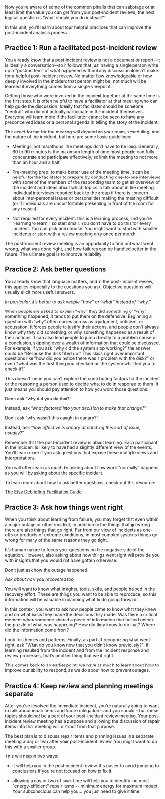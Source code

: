 Now you’re aware of some of the common pitfalls that can sabotage or at
least limit the value you can get from your post-incident reviews, the next
logical question is “what should you do instead?”

In this unit, you’ll learn about four helpful practices that can improve
the post-incident analysis process.

## Practice 1: Run a facilitated post-incident review

You already know that a post-incident review is not a document or
report--it is ideally a conversation--so it follows that just having a
single person write up a “postmortem” of what happened without any
discussion doesn’t make for a helpful post-incident review. No matter how
knowledgeable or how deeply involved in the incident that person might be,
not much will be learned if everything comes from a single viewpoint.

Getting those who were involved in the incident together at the same time
is the first step. It is often helpful to have a facilitator at that
meeting who can help guide the discussion. Ideally that facilitator should
be someone "neutral" who did not actually participate in the incident
themselves. Everyone will learn more if the facilitator cannot be seen to
have any preconceived ideas or a personal agenda in telling the story of
the incident.

The exact format for the meeting will depend on your team, scheduling, and
the nature of the incident, but here are some basic guidelines:

-   Meetings, not marathons: the meetings don’t have to be long. Generally,
    60 to 90 minutes is the maximum length of time most people can fully
    concentrate and participate effectively, so limit the meeting to not
    more than an hour and a half.

-   Pre-meeting prep: to make better use of the meeting time, it can be
    helpful for the facilitator to prepare by conducting one-to-one
    interviews with some of the members of the responding team to get an
    overview of the incident and ideas about which topics to talk about in
    the meeting. Individual interviews reported back to the group if there
    is concern about inter-personal issues or personalities making the
    meeting difficult (or if individuals are uncomfortable presenting in
    front of the room for any reason).

-   Not required for every incident: this is a learning process, and you’re
    “learning to learn,” so start small. You don’t have to do this for
    every incident. You can pick and choose. You might want to start with
    smaller incidents or start with a review meeting only once per month.

The post-incident review meeting is an opportunity to find out what went
wrong, what was done right, and how failures can be handled better in the
future. The ultimate goal is to improve reliability.

## Practice 2: Ask better questions

You already know that language matters, and in the post-incident review,
this applies especially to the questions you ask. Objective questions will
usually elicit more useful answers.

_In particular, it’s better to ask people “how” or “what” instead of
“why.”_

When people are asked to explain “why” they did something or “why”
something happened, it tends to put them on the defensive. Beginning a
question with “why” often comes across as a judgment, criticism, or
accusation. It forces people to justify their actions, and people don’t
always know why they did something, or why something happened as a result
of their actions. It can also lead people to jump directly to a problem
cause or a conclusion, skipping over a wealth of information that could be
discussed. For example, if you ask "why did the system stop working?" the
answer could be "Because the disk filled up." This skips right over
important questions like "how did you notice there was a problem with the
disk?" or even "what was the first thing you checked on the system what led
you to check it?"

This doesn’t mean you can’t explore the contributing factors for the
incident or the reasoning a person used to decide what to do in response to
them. It just means you should pay attention to how you word those
questions:

Don’t ask “why did you do that?”

Instead, ask “_what factored into your decision to make that change?_”

Don’t ask “why wasn’t this caught in canary?”

Instead, ask “_how effective is canary at catching this sort of issue,
usually?_”

Remember that the post-incident review is about learning. Each participant
in the incident is likely to have had a slightly different view of the
events. You’ll learn more if you ask questions that expose these multiple
views and interpretations.

You will often learn as much by asking about how work “normally” happens as
you will by asking about the specific incident.

To learn more about how to ask better questions, check out this resource:

[The Etsy Debriefing Facilitation Guide](https://extfiles.etsy.com/DebriefingFacilitationGuide.pdf)

## Practice 3: Ask how things went right

When you think about learning from failure, you may forget that even within
a major outage or other incident, in addition to the things that go wrong
there are also things that go right. Far from our view of incidents as
one-offs or products of extreme conditions, in most complex systems things
go wrong for many of the same reasons they go right.

It’s human nature to focus your questions on the negative side of the
equation. However, also asking about how things went right will provide you
with insights that you would not have gotten otherwise.

Don’t just ask how the outage happened.

_Ask about how you recovered too._

You will want to know what insights, tools, skills, and people helped in
the recovery effort. These are things you want to be able to reproduce, so
this information will be valuable in planning what to do going forward.

In this context, you want to ask how people came to know what they knew and
on what basis they made the decisions they made. Was there a critical
moment when someone shared a piece of information that helped unlock the
puzzle of what was happening? How did they know to do that? Where did the
information come from?

Look for themes and patterns. Finally, as part of recognizing what went
right, ask "What do you know now that you didn’t know previously?". If
learning resulted from the incident and from the incident response and
review processes, that’s another thing that went right.

This comes back to an earlier point: we have as much to learn about how to
improve our ability to respond, as we do about how to prevent outages.

## Practice 4: Keep review and planning meetings separate

After you’ve resolved the immediate incident, you’re naturally going to
want to talk about repair items and future mitigation – and you should –
but these topics should _not_ be a part of your post-incident review
meeting. Your post-incident review meeting has a purpose and allowing the
discussion of repair items into that meeting will distract from that
purpose.

The best plan is to discuss repair items and planning issues in a separate
meeting a day or two after your post-incident review. You might want to do
this with a smaller group.

This will help in two ways:

-   it will help you in the post-incident review. It's easier to avoid
    jumping to conclusions if you're not focused on how to fix it.

-   allowing a day or two of soak time will help you to identify the most
    "energy-efficient" repair items -- minimum energy for maximum impact.
    Your subconscious can help you... you just need to give it time.
